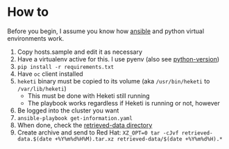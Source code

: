 # How to

Before you begin, I assume you know how [ansible](https://docs.ansible.com/ansible/latest/) and python virtual environments work.

1. Copy hosts.sample and edit it as necessary
1. Have a virtualenv active for this. I use pyenv (also see [python-version](problems/rh-02547691-heketi-db-corrupted/ansible/.python-version))
1. `pip install -r requirements.txt`
1. Have `oc` client installed
1. `heketi` binary must be copied to its volume (aka `/usr/bin/heketi` to `/var/lib/heketi`)
   * This must be done with Heketi still running
   * The playbook works regardless if Heketi is running or not, however
1. Be logged into the cluster you want
1. `ansible-playbook get-information.yaml`
1. When done, check the [retrieved-data directory](problems/rh-02547691-heketi-db-corrupted/ansible/retrieved-data)
1. Create archive and send to Red Hat: `XZ_OPT=0 tar -cJvf retrieved-data.$(date +%Y%m%d%H%M).tar.xz retrieved-data/$(date +%Y%m%d%H).*`

